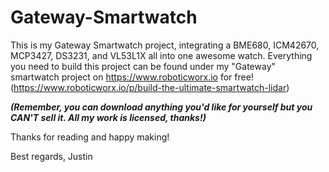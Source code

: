 # Gateway-Smartwatch

This is my Gateway Smartwatch project, integrating a BME680, ICM42670, MCP3427, DS3231, and VL53L1X all into one awesome watch. Everything you need to build this project can be found under my "Gateway" smartwatch project on https://www.roboticworx.io for free! (https://www.roboticworx.io/p/build-the-ultimate-smartwatch-lidar)

**_(Remember, you can download anything you'd like for yourself but you CAN'T sell it. All my work is licensed, thanks!)_**

Thanks for reading and happy making!

Best regards,
Justin
